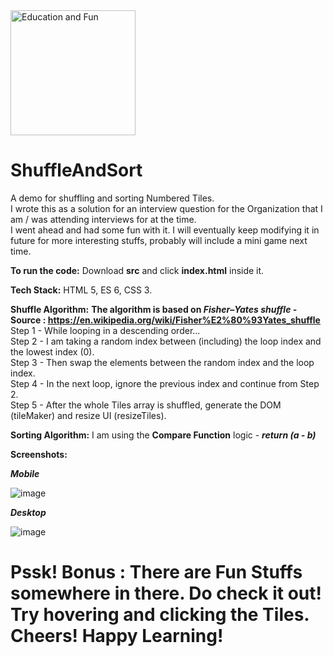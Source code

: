 <img src="https://cdn.hipwallpaper.com/i/46/23/ZEhrbg.png" width="200" title="Education and Fun" alt="Education and Fun" />  

# ShuffleAndSort
A demo for shuffling and sorting Numbered Tiles.  
I wrote this as a solution for an interview question for the Organization that I am / was attending interviews for at the time.  
I went ahead and had some fun with it. I will eventually keep modifying it in future for more interesting stuffs, probably will include a mini game next time.  

**To run the code:** Download **src** and click **index.html** inside it.  

**Tech Stack:** HTML 5, ES 6, CSS 3.  

**Shuffle Algorithm:**  **The algorithm is based on _Fisher–Yates shuffle_ - Source : https://en.wikipedia.org/wiki/Fisher%E2%80%93Yates_shuffle**  
Step 1 - While looping in a descending order...  
Step 2 - I am taking a random index between (including) the loop index and the lowest index (0).  
Step 3 - Then swap the elements between the random index and the loop index.  
Step 4 - In the next loop, ignore the previous index and continue from Step 2.  
Step 5 - After the whole Tiles array is shuffled, generate the DOM (tileMaker) and resize UI (resizeTiles).  

**Sorting Algorithm:** I am using the **Compare Function** logic - **_return (a - b)_**

**Screenshots:**  

_**Mobile**_  

![image](https://user-images.githubusercontent.com/6196046/138571850-c16caf47-d929-44ab-a117-a9633daba069.png)  

_**Desktop**_  

![image](https://user-images.githubusercontent.com/6196046/138571866-1f5e8f8c-2cb5-4090-b0b9-cddf499d02c7.png)  

# Pssk! Bonus : There are Fun Stuffs somewhere in there. Do check it out! Try hovering and clicking the Tiles. Cheers! Happy Learning!

